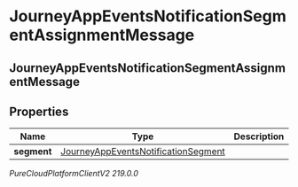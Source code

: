 # JourneyAppEventsNotificationSegmentAssignmentMessage

## JourneyAppEventsNotificationSegmentAssignmentMessage

## Properties

|Name | Type | Description | Notes|
|------------ | ------------- | ------------- | -------------|
| **segment** | [JourneyAppEventsNotificationSegment](JourneyAppEventsNotificationSegment) |  | [optional] |



_PureCloudPlatformClientV2 219.0.0_
